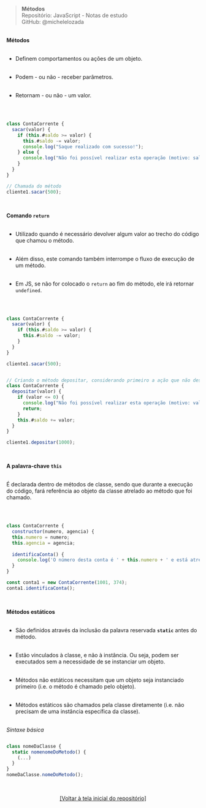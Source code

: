 > **Métodos**  
> Repositório: JavaScript - Notas de estudo     
> GitHub: @michelelozada
&nbsp;
     
&nbsp;   
**Métodos**  
&nbsp; 

- Definem comportamentos ou ações de um objeto.  
&nbsp; 

- Podem - ou não - receber parâmetros.  
&nbsp; 

- Retornam - ou não - um valor.  

&nbsp; 

```js

class ContaCorrente {
  sacar(valor) {
    if (this.#saldo >= valor) {
      this.#saldo -= valor;
      console.log("Saque realizado com sucesso!");
    } else {
      console.log("Não foi possível realizar esta operação (motivo: saldo insuficiente)");
    }
  }
}	

// Chamada do método
cliente1.sacar(500);
```

&nbsp;   

**Comando `return`**  
&nbsp; 

- Utilizado quando é necessário devolver algum valor ao trecho do código que chamou o método.   
&nbsp; 

- Além disso, este comando também interrompe o fluxo de execução de um método.   
&nbsp; 

- Em JS, se não for colocado o `return` ao fim do método, ele irá retornar `undefined`.  

&nbsp; 

```js

class ContaCorrente {
  sacar(valor) {
    if (this.#saldo >= valor) {
      this.#saldo -= valor;
    } 
  }
}	

cliente1.sacar(500);
```
```js

// Criando o método depositar, considerando primeiro a ação que não desejo (early return) 
class ContaCorrente {
  depositar(valor) {
    if (valor <= 0) {
      console.log("Não foi possível realizar esta operação (motivo: valor de depósito insuficiente)");
      return;
    }
    this.#saldo += valor;
  }
}	

cliente1.depositar(1000);
```

&nbsp;   

**A palavra-chave `this`**  
&nbsp; 

É declarada dentro de métodos de classe, sendo que durante a execução do código, fará referência 
ao objeto da classe atrelado ao método que foi chamado.  

&nbsp; 

```js

class ContaCorrente {
  constructor(numero, agencia) {
  this.numero = numero;
  this.agencia = agencia;
		
  identificaConta() {
    console.log('O número desta conta é ' + this.numero + ' e está atrelada à agência nº ' + this.agência);
  }
}

const conta1 = new ContaCorrente(1001, 374);
conta1.identificaConta();
```

&nbsp;

**Métodos estáticos**  
&nbsp; 

- São definidos através da inclusão da palavra reservada **`static`** antes do método.    
&nbsp; 

- Estão vinculados à classe, e não à instância. Ou seja, podem ser executados sem a necessidade de se instanciar um objeto.   
&nbsp; 

- Métodos não estáticos necessitam que um objeto seja instanciado primeiro (i.e. o método é chamado pelo objeto).  
&nbsp; 

- Métodos estáticos são chamados pela classe diretamente (i.e. não precisam de uma instância específica da classe).    
&nbsp; 

*Sintaxe básica*   
```js

class nomeDaClasse {
  static nomenomeDoMetodo() {
    (...)	
  } 
}
nomeDaClasse.nomeDoMetodo();
```

&nbsp;

<div align="center">
<a href="https://github.com/michelelozada/JavaScript-Study-Notes">[Voltar à tela inicial do repositório]</a>
</div>